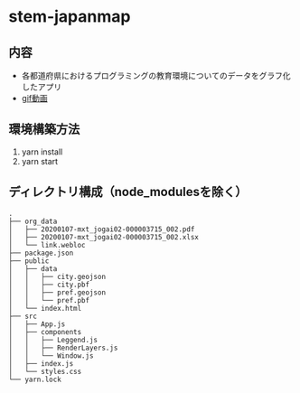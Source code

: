 # stem-japanmap

## 内容

- 各都道府県におけるプログラミングの教育環境についてのデータをグラフ化したアプリ
- [gif動画](https://gyazo.com/09b86392aa582b5970ae2460981dc6a9)

## 環境構築方法

1. yarn install
1. yarn start

## ディレクトリ構成（node_modulesを除く）


```
.
├── org_data
│   ├── 20200107-mxt_jogai02-000003715_002.pdf
│   ├── 20200107-mxt_jogai02-000003715_002.xlsx
│   └── link.webloc
├── package.json
├── public
│   ├── data
│   │   ├── city.geojson
│   │   ├── city.pbf
│   │   ├── pref.geojson
│   │   └── pref.pbf
│   └── index.html
├── src
│   ├── App.js
│   ├── components
│   │   ├── Leggend.js
│   │   ├── RenderLayers.js
│   │   └── Window.js
│   ├── index.js
│   └── styles.css
└── yarn.lock
```
